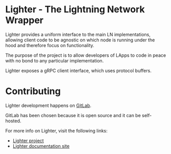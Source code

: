 # Lighter - The Lightning Network Wrapper

Lighter provides a uniform interface to the main LN implementations,
allowing client code to be agnostic on which node is running under the hood
and therefore focus on functionality.

The purpose of the project is to allow developers of LApps to code in peace
with no bond to any particular implementation.

Lighter exposes a gRPC client interface, which uses protocol buffers.


# Contributing

Lighter development happens on [GitLab](https://gitlab.com/).

GitLab has been chosen because it is open source and it can be self-hosted.

For more info on Lighter, visit the following links:
- [Lighter project](https://gitlab.com/inbitcoin/lighter)
- [Lighter documentation site](https://lighter-doc.inbitcoin.it/#introduction)
